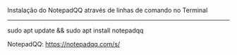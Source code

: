 Instalação do NotepadQQ através de linhas de comando no Terminal

____________________

sudo apt update && sudo apt install notepadqq

NotepadQQ: https://notepadqq.com/s/

